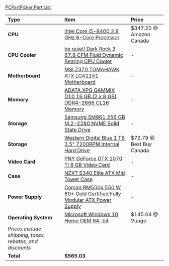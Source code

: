 [PCPartPicker Part List](https://ca.pcpartpicker.com/list/4nsn9r)

Type|Item|Price
:----|:----|:----
**CPU** | [Intel Core i5-8400 2.8 GHz 6-Core Processor](https://ca.pcpartpicker.com/product/LHYWGX/intel-core-i5-8400-28ghz-6-core-processor-bx80684i58400) | $347.20 @ Amazon Canada
**CPU Cooler** | [be quiet! Dark Rock 3 67.8 CFM Fluid Dynamic Bearing CPU Cooler](https://ca.pcpartpicker.com/product/YwGkcf/be-quiet-cpu-cooler-bk018) |-
**Motherboard** | [MSI Z370 TOMAHAWK ATX LGA1151 Motherboard](https://ca.pcpartpicker.com/product/HLvZxr/msi-z370-tomahawk-atx-lga1151-motherboard-z370-tomahawk) |-
**Memory** | [ADATA XPG GAMMIX D10 16 GB (2 x 8 GB) DDR4-2666 CL16 Memory](https://ca.pcpartpicker.com/product/wvsmP6/adata-xpg-gammix-d10-16gb-2-x-8gb-ddr4-2666-memory-ax4u266638g16-dbg) |-
**Storage** | [Samsung SM961 256 GB M.2-2280 NVME Solid State Drive](https://ca.pcpartpicker.com/product/XRKhP6/samsung-sm961-256gb-m2-2280-solid-state-drive-mzvpw256hegl-00000) |-
**Storage** | [Western Digital Blue 1 TB 3.5" 7200RPM Internal Hard Drive](https://ca.pcpartpicker.com/product/Yrdqqs/western-digital-blue-1-tb-35-7200rpm-internal-hard-drive-wdbh2d0010hnc-nrsn) | $72.79 @ Best Buy Canada
**Video Card** | [PNY GeForce GTX 1070 Ti 8 GB Video Card](https://ca.pcpartpicker.com/product/4PyxFT/pny-geforce-gtx-1070-ti-8gb-video-card-vcggtx1070t8pb-cg) |-
**Case** | [NZXT S340 Elite ATX Mid Tower Case](https://ca.pcpartpicker.com/product/3TYWGX/nzxt-ca-s340w-b3-atx-mid-tower-case-ca-s340w-b3) |-
**Power Supply** | [Corsair RM550x 550 W 80+ Gold Certified Fully Modular ATX Power Supply](https://ca.pcpartpicker.com/product/3zNypg/corsair-power-supply-cp9020090na) |-
**Operating System** | [Microsoft Windows 10 Home OEM 64-bit](https://ca.pcpartpicker.com/product/wtgPxr/microsoft-os-kw900140) | $145.04 @ Vuugo
 | *Prices include shipping, taxes, rebates, and discounts* |
 | **Total** | **$565.03**
